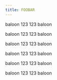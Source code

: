 ```yaml
---
title: FOOBAR
---
```


baloon 123 123 baloon

baloon 123 123 baloon

baloon 123 123 baloon

baloon 123 123 baloon

baloon 123 123 baloon

baloon 123 123 baloon
